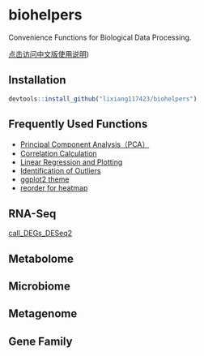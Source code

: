 # biohelpers
Convenience Functions for Biological Data Processing.

[点击访问中文版使用说明](https://lixiang117423.github.io/article/biohelpers/))

## Installation

```R
devtools::install_github("lixiang117423/biohelpers")
```

## Frequently Used Functions

- [Principal Component Analysis（PCA）](https://lixiang117423.github.io/biohelpers/articles/pca_in_one.html)
- [Correlation Calculation](https://lixiang117423.github.io/biohelpers/articles/cor_and_plot.html)
- [Linear Regression and Plotting](https://lixiang117423.github.io/biohelpers/articles/lm_and_plot.html)
- [Identification of Outliers](https://lixiang117423.github.io/biohelpers/articles/find_outliner.html)
- [ggplot2 theme](https://lixiang117423.github.io/biohelpers/articles/plot_theme.html)
- [reorder for heatmap](https://lixiang117423.github.io/biohelpers/articles/reorder2heatmap.html)

## RNA-Seq

[call_DEGs_DESeq2](https://lixiang117423.github.io/biohelpers/articles/call_DEGs_DESeq2.html)

## Metabolome



## Microbiome



## Metagenome



## Gene Family







